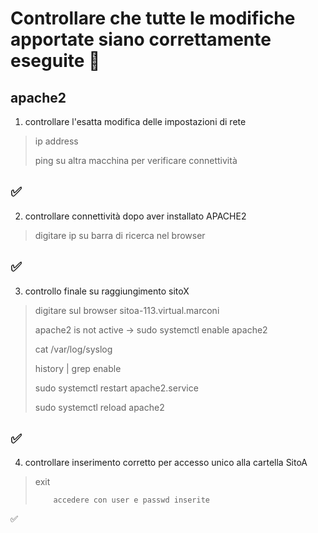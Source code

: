 # Controllare che tutte le modifiche apportate siano correttamente eseguite :rocket:
## apache2

1. controllare l'esatta modifica delle impostazioni di rete
>ip address
>
>ping su altra macchina per verificare connettività
>
:white_check_mark: <br>
--------------------------------------------------------------

2. controllare connettività dopo aver installato APACHE2
>digitare ip su barra di ricerca nel browser
>
:white_check_mark: <br>
--------------------------------------------------------------

3. controllo finale su raggiungimento sitoX
>digitare sul browser sitoa-113.virtual.marconi
>
>apache2 is not active -> sudo systemctl enable apache2
>
>cat /var/log/syslog
>
>history | grep enable
>
>sudo systemctl restart apache2.service
>
>sudo systemctl reload apache2
>
:white_check_mark: <br>
--------------------------------------------------------------

4. controllare inserimento corretto per accesso unico alla cartella SitoA
>exit
>
>         accedere con user e passwd inserite
>
:white_check_mark: <br>
